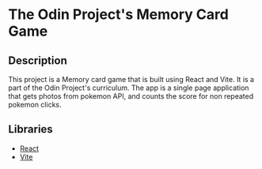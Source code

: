 # The Odin Project's Memory Card Game

## Description

This project is a Memory card game that is built using React and Vite. It is a part of the Odin Project's curriculum. The app is a single page application that gets photos from pokemon API, and counts the score for non repeated pokemon clicks.

## Libraries

- [React](https://reactjs.org/)
- [Vite](https://vitejs.dev/)
